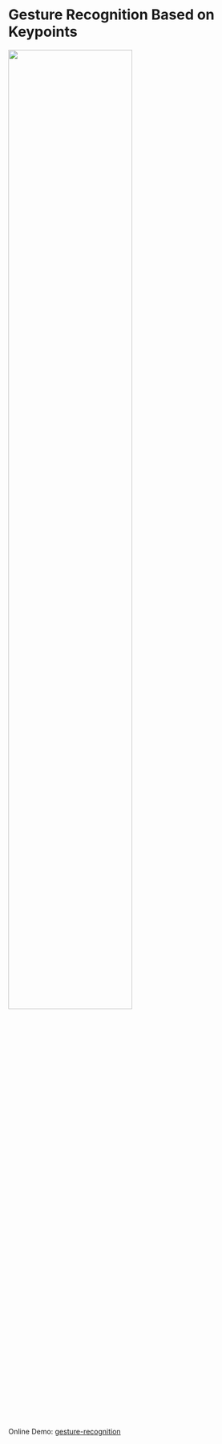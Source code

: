 # Gesture Recognition Based on Keypoints

<img src="https://i.imgur.com/HAINFRk.gif" width="70%" />

Online Demo: [gesture-recognition](https://gesture-recognition.streamlit.app/)
